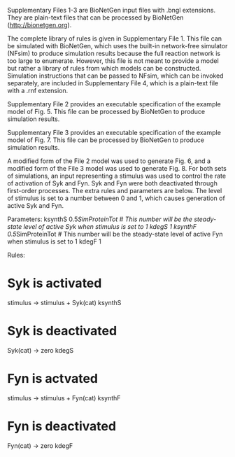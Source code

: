 Supplementary Files 1-3 are BioNetGen input files with .bngl extensions. 
They are plain-text files that can be processed by BioNetGen (http://bionetgen.org).

The complete library of rules is given in Supplementary File 1. 
This file can be simulated with BioNetGen, which uses the built-in network-free simulator (NFsim) to produce simulation results because the full reaction network is too large to enumerate. 
However, this file is not meant to provide a model but rather a library of rules from which models can be constructed. 
Simulation instructions that can be passed to NFsim, which can be invoked separately, are included in Supplementary File 4,
which is a plain-text file with a .rnf extension.

Supplementary File 2 provides an executable specification of the example model of Fig. 5. 
This file can be processed by BioNetGen to produce simulation results.

Supplementary File 3 provides an executable specification of the example model of Fig. 7.
This file can be processed by BioNetGen to produce simulation results.

A modified form of the File 2 model was used to generate Fig. 6, and a modified form of the File 3 model was used to generate Fig. 8. For both sets of simulations, an input representing a stimulus was used to control the rate of activation of Syk and Fyn. Syk and Fyn were both deactivated through first-order processes. The extra rules and parameters are below. The level of stimulus is set to a number between 0 and 1, which causes generation of active Syk and Fyn. 

Parameters: 
ksynthS  0.5*SimProteinTot # This number will be the steady-state level of active Syk when stimulus is set to 1 
kdegS 1
ksynthF 0.5*SimProteinTot # This number will be the steady-state level of active Fyn when stimulus is set to 1
kdegF 1

Rules: 
# Syk is activated
stimulus -> stimulus + Syk(cat) ksynthS
# Syk is deactivated
Syk(cat) -> zero kdegS
# Fyn is actvated
stimulus -> stimulus + Fyn(cat) ksynthF
# Fyn is deactivated
Fyn(cat) -> zero kdegF
